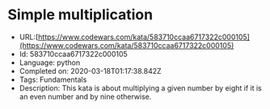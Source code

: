 # Simple multiplication

 - URL:[https://www.codewars.com/kata/583710ccaa6717322c000105](https://www.codewars.com/kata/583710ccaa6717322c000105)
 - Id: 583710ccaa6717322c000105
 - Language: python
 - Completed on: 2020-03-18T01:17:38.842Z
 - Tags: Fundamentals
 - Description:
This kata is about multiplying a given number by eight if it is an even number and by nine otherwise.
